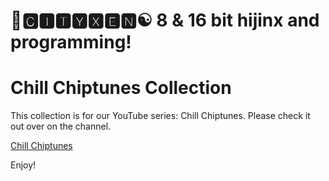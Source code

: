 # 🌆🅲🅸🆃🆈🆇🅴🅽☯️ 8 & 16 bit hijinx and programming!

# Chill Chiptunes Collection

This collection is for our YouTube series: Chill Chiptunes. Please check it out over on the channel.

[Chill Chiptunes](https://www.youtube.com/watch?v=EwBNjhhMM0I&list=PLwrJopiRMOvx3bqQbB_eVEkQzc52cGxqD&ab_channel=CityXen)

Enjoy!
